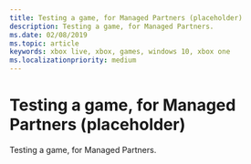 ```yaml
---
title: Testing a game, for Managed Partners (placeholder)
description: Testing a game, for Managed Partners.
ms.date: 02/08/2019
ms.topic: article
keywords: xbox live, xbox, games, windows 10, xbox one
ms.localizationpriority: medium
---
```

# Testing a game, for Managed Partners (placeholder)

Testing a game, for Managed Partners.

